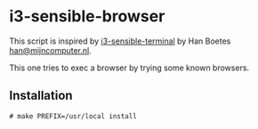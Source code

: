 # i3-sensible-browser

This script is inspired by [i3-sensible-terminal](https://github.com/i3/i3/blob/master/i3-sensible-terminal) by Han Boetes <han@mijncomputer.nl>.

This one tries to exec a browser by trying some known browsers.

## Installation

    # make PREFIX=/usr/local install
